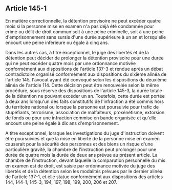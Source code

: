 Article 145-1
----
En matière correctionnelle, la détention provisoire ne peut excéder quatre mois
si la personne mise en examen n'a pas déjà été condamnée pour crime ou délit de
droit commun soit à une peine criminelle, soit à une peine d'emprisonnement sans
sursis d'une durée supérieure à un an et lorsqu'elle encourt une peine
inférieure ou égale à cinq ans.

Dans les autres cas, à titre exceptionnel, le juge des libertés et de la
détention peut décider de prolonger la détention provisoire pour une durée qui
ne peut excéder quatre mois par une ordonnance motivée conformément aux
dispositions de l'article 137-3 et rendue après un débat contradictoire organisé
conformément aux dispositions du sixième alinéa de l'article 145, l'avocat ayant
été convoqué selon les dispositions du deuxième alinéa de l'article 114. Cette
décision peut être renouvelée selon la même procédure, sous réserve des
dispositions de l'article 145-3, la durée totale de la détention ne pouvant
excéder un an. Toutefois, cette durée est portée à deux ans lorsqu'un des faits
constitutifs de l'infraction a été commis hors du territoire national ou lorsque
la personne est poursuivie pour trafic de stupéfiants, terrorisme, association
de malfaiteurs, proxénétisme, extorsion de fonds ou pour une infraction commise
en bande organisée et qu'elle encourt une peine égale à dix ans
d'emprisonnement.

A titre exceptionnel, lorsque les investigations du juge d'instruction doivent
être poursuivies et que la mise en liberté de la personne mise en examen
causerait pour la sécurité des personnes et des biens un risque d'une
particulière gravité, la chambre de l'instruction peut prolonger pour une durée
de quatre mois la durée de deux ans prévue au présent article. La chambre de
l'instruction, devant laquelle la comparution personnelle du mis en examen est
de droit, est saisie par ordonnance motivée du juge des libertés et de la
détention selon les modalités prévues par le dernier alinéa de l'article 137-1,
et elle statue conformément aux dispositions des articles 144, 144-1, 145-3,
194, 197, 198, 199, 200, 206 et 207.
